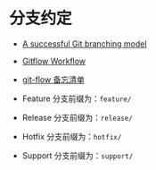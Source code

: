 # 分支约定

- [A successful Git branching model](http://nvie.com/posts/a-successful-git-branching-model/)
- [Gitflow Workflow](https://www.atlassian.com/git/tutorials/comparing-workflows/gitflow-workflow)
- [git-flow 备忘清单](https://danielkummer.github.io/git-flow-cheatsheet/index.zh_CN.html)

- Feature 分支前缀为：`feature/`
- Release 分支前缀为：`release/`
- Hotfix 分支前缀为：`hotfix/`
- Support 分支前缀为：`support/`
